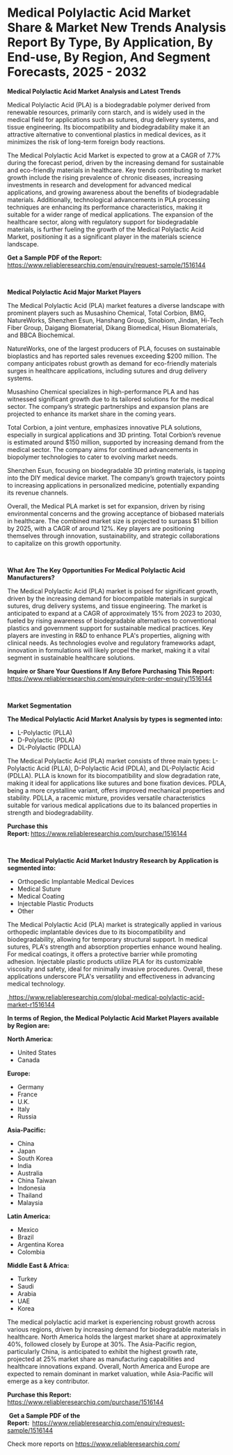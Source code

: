 <p><h1>Medical Polylactic Acid Market Share & Market New Trends Analysis Report By Type, By Application, By End-use, By Region, And Segment Forecasts, 2025 - 2032</h1></p><p><strong>Medical Polylactic Acid Market Analysis and Latest Trends</strong></p>
<p><p>Medical Polylactic Acid (PLA) is a biodegradable polymer derived from renewable resources, primarily corn starch, and is widely used in the medical field for applications such as sutures, drug delivery systems, and tissue engineering. Its biocompatibility and biodegradability make it an attractive alternative to conventional plastics in medical devices, as it minimizes the risk of long-term foreign body reactions.</p><p>The Medical Polylactic Acid Market is expected to grow at a CAGR of 7.7% during the forecast period, driven by the increasing demand for sustainable and eco-friendly materials in healthcare. Key trends contributing to market growth include the rising prevalence of chronic diseases, increasing investments in research and development for advanced medical applications, and growing awareness about the benefits of biodegradable materials. Additionally, technological advancements in PLA processing techniques are enhancing its performance characteristics, making it suitable for a wider range of medical applications. The expansion of the healthcare sector, along with regulatory support for biodegradable materials, is further fueling the growth of the Medical Polylactic Acid Market, positioning it as a significant player in the materials science landscape.</p></p>
<p><strong>Get a Sample PDF of the Report:&nbsp;</strong> <a href="https://www.reliableresearchiq.com/enquiry/request-sample/1516144?utm_campaign=1129&utm_medium=2&utm_source=Github&utm_content=ia&utm_term=18012025&utm_id=medical-polylactic-acid">https://www.reliableresearchiq.com/enquiry/request-sample/1516144</a></p>
<p>&nbsp;</p>
<p><strong>Medical Polylactic Acid Major Market Players</strong></p>
<p><p>The Medical Polylactic Acid (PLA) market features a diverse landscape with prominent players such as Musashino Chemical, Total Corbion, BMG, NatureWorks, Shenzhen Esun, Hanshang Group, Sinobiom, Jindan, Hi-Tech Fiber Group, Daigang Biomaterial, Dikang Biomedical, Hisun Biomaterials, and BBCA Biochemical. </p><p>NatureWorks, one of the largest producers of PLA, focuses on sustainable bioplastics and has reported sales revenues exceeding $200 million. The company anticipates robust growth as demand for eco-friendly materials surges in healthcare applications, including sutures and drug delivery systems.</p><p>Musashino Chemical specializes in high-performance PLA and has witnessed significant growth due to its tailored solutions for the medical sector. The company’s strategic partnerships and expansion plans are projected to enhance its market share in the coming years.</p><p>Total Corbion, a joint venture, emphasizes innovative PLA solutions, especially in surgical applications and 3D printing. Total Corbion’s revenue is estimated around $150 million, supported by increasing demand from the medical sector. The company aims for continued advancements in biopolymer technologies to cater to evolving market needs.</p><p>Shenzhen Esun, focusing on biodegradable 3D printing materials, is tapping into the DIY medical device market. The company’s growth trajectory points to increasing applications in personalized medicine, potentially expanding its revenue channels.</p><p>Overall, the Medical PLA market is set for expansion, driven by rising environmental concerns and the growing acceptance of biobased materials in healthcare. The combined market size is projected to surpass $1 billion by 2025, with a CAGR of around 12%. Key players are positioning themselves through innovation, sustainability, and strategic collaborations to capitalize on this growth opportunity.</p></p>
<p>&nbsp;</p>
<p><strong>What Are The Key Opportunities For Medical Polylactic Acid Manufacturers?</strong></p>
<p><p>The Medical Polylactic Acid (PLA) market is poised for significant growth, driven by the increasing demand for biocompatible materials in surgical sutures, drug delivery systems, and tissue engineering. The market is anticipated to expand at a CAGR of approximately 15% from 2023 to 2030, fueled by rising awareness of biodegradable alternatives to conventional plastics and government support for sustainable medical practices. Key players are investing in R&D to enhance PLA's properties, aligning with clinical needs. As technologies evolve and regulatory frameworks adapt, innovation in formulations will likely propel the market, making it a vital segment in sustainable healthcare solutions.</p></p>
<p><strong>Inquire or Share Your Questions If Any Before Purchasing This Report:</strong> <a href="https://www.reliableresearchiq.com/enquiry/pre-order-enquiry/1516144?utm_campaign=1129&utm_medium=2&utm_source=Github&utm_content=ia&utm_term=18012025&utm_id=medical-polylactic-acid">https://www.reliableresearchiq.com/enquiry/pre-order-enquiry/1516144</a></p>
<p>&nbsp;</p>
<p><strong>Market Segmentation</strong></p>
<p><strong>The Medical Polylactic Acid Market Analysis by types is segmented into:</strong></p>
<p><ul><li>L-Polylactic (PLLA)</li><li>D-Polylactic (PDLA)</li><li>DL-Polylactic (PDLLA)</li></ul></p>
<p><p>The Medical Polylactic Acid (PLA) market consists of three main types: L-Polylactic Acid (PLLA), D-Polylactic Acid (PDLA), and DL-Polylactic Acid (PDLLA). PLLA is known for its biocompatibility and slow degradation rate, making it ideal for applications like sutures and bone fixation devices. PDLA, being a more crystalline variant, offers improved mechanical properties and stability. PDLLA, a racemic mixture, provides versatile characteristics suitable for various medical applications due to its balanced properties in strength and biodegradability.</p></p>
<p><strong>Purchase this Report:&nbsp;</strong><a href="https://www.reliableresearchiq.com/purchase/1516144?utm_campaign=1129&utm_medium=2&utm_source=Github&utm_content=ia&utm_term=18012025&utm_id=medical-polylactic-acid">https://www.reliableresearchiq.com/purchase/1516144</a></p>
<p>&nbsp;</p>
<p><strong>The Medical Polylactic Acid Market Industry Research by Application is segmented into:</strong></p>
<p><ul><li>Orthopedic Implantable Medical Devices</li><li>Medical Suture</li><li>Medical Coating</li><li>Injectable Plastic Products</li><li>Other</li></ul></p>
<p><p>The Medical Polylactic Acid (PLA) market is strategically applied in various orthopedic implantable devices due to its biocompatibility and biodegradability, allowing for temporary structural support. In medical sutures, PLA's strength and absorption properties enhance wound healing. For medical coatings, it offers a protective barrier while promoting adhesion. Injectable plastic products utilize PLA for its customizable viscosity and safety, ideal for minimally invasive procedures. Overall, these applications underscore PLA's versatility and effectiveness in advancing medical technology.</p></p>
<p><a href="https://www.reliableresearchiq.com/global-medical-polylactic-acid-market-r1516144?utm_campaign=1129&utm_medium=2&utm_source=Github&utm_content=ia&utm_term=18012025&utm_id=medical-polylactic-acid">&nbsp;https://www.reliableresearchiq.com/global-medical-polylactic-acid-market-r1516144</a></p>
<p><strong>In terms of Region, the Medical Polylactic Acid Market Players available by Region are:</strong></p>
<p>
    <p> <strong> North America: </strong>
        <ul>
            <li>United States</li>
            <li>Canada</li>
        </ul>
        </p> 
    <p> <strong> Europe: </strong>
        <ul>
            <li>Germany</li>
            <li>France</li>
            <li>U.K.</li>
            <li>Italy</li>
            <li>Russia</li>
        </ul>
        </p> 
    <p> <strong> Asia-Pacific: </strong>
        <ul>
            <li>China</li>
            <li>Japan</li>
            <li>South Korea</li>
            <li>India</li>
            <li>Australia</li>
            <li>China Taiwan</li>
            <li>Indonesia</li>
            <li>Thailand</li>
            <li>Malaysia</li>
        </ul>
        </p> 
    <p> <strong> Latin America: </strong>
        <ul>
            <li>Mexico</li>
            <li>Brazil</li>
            <li>Argentina Korea</li>
            <li>Colombia</li>
        </ul>
        </p> 
    <p> <strong> Middle East & Africa: </strong>
        <ul>
            <li>Turkey</li>
            <li>Saudi</li>
            <li>Arabia</li>
            <li>UAE</li>
            <li>Korea</li>
        </ul>
    </p>
    </p>
<p><p>The medical polylactic acid market is experiencing robust growth across various regions, driven by increasing demand for biodegradable materials in healthcare. North America holds the largest market share at approximately 40%, followed closely by Europe at 30%. The Asia-Pacific region, particularly China, is anticipated to exhibit the highest growth rate, projected at 25% market share as manufacturing capabilities and healthcare innovations expand. Overall, North America and Europe are expected to remain dominant in market valuation, while Asia-Pacific will emerge as a key contributor.</p></p>
<p><strong>Purchase this Report: </strong><a href="https://www.reliableresearchiq.com/purchase/1516144?utm_campaign=1129&utm_medium=2&utm_source=Github&utm_content=ia&utm_term=18012025&utm_id=medical-polylactic-acid">https://www.reliableresearchiq.com/purchase/1516144</a></p>
<p>&nbsp;<strong>Get a Sample PDF of the Report:&nbsp;&nbsp;</strong><a href="https://www.reliableresearchiq.com/enquiry/request-sample/1516144?utm_campaign=1129&utm_medium=2&utm_source=Github&utm_content=ia&utm_term=18012025&utm_id=medical-polylactic-acid">https://www.reliableresearchiq.com/enquiry/request-sample/1516144</a></p>
<p><strong></strong></p>
<p>Check more reports on <a href="https://www.reliableresearchiq.com/?utm_campaign=1129&utm_medium=2&utm_source=Github&utm_content=ia&utm_term=18012025&utm_id=medical-polylactic-acid">https://www.reliableresearchiq.com/</a></p>